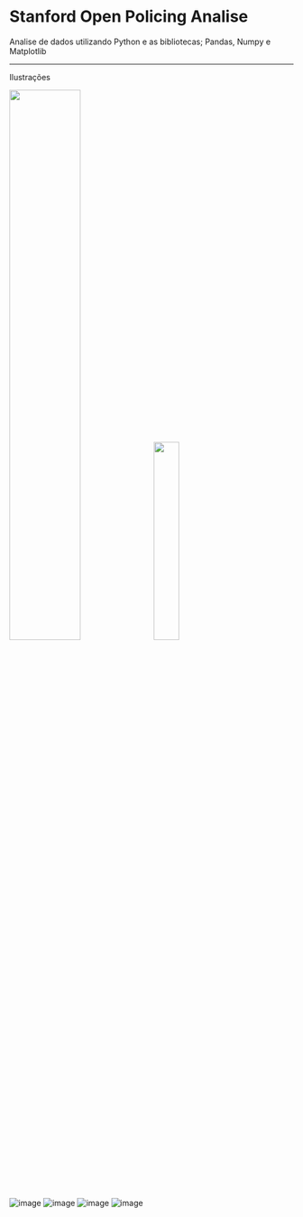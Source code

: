 # Stanford Open Policing Analise
 Analise de dados utilizando Python e as bibliotecas; Pandas, Numpy e Matplotlib
 
 ---
Ilustrações

<img src="https://user-images.githubusercontent.com/93921419/202866662-57127be0-bf95-4b50-ab49-36bedcd619c1.png" width =50%> <img src="https://user-images.githubusercontent.com/93921419/202866735-5d405194-8276-4a50-aeda-48529a6c5346.png" width =30%>

![image](https://user-images.githubusercontent.com/93921419/202866859-0b64b4dc-c3b8-4ee5-a426-5899ce7dc0a8.png)
![image](https://user-images.githubusercontent.com/93921419/202866865-7a035752-c0a7-4b35-886e-fee24f228165.png)
![image](https://user-images.githubusercontent.com/93921419/202866871-30b4c2d5-3261-45b1-9d9e-e15b3b6cf802.png)
![image](https://user-images.githubusercontent.com/93921419/202866877-d086b45f-42fa-4d03-bb7a-3c56e065725e.png)


